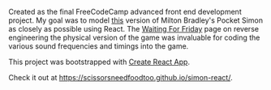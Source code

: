 Created as the final FreeCodeCamp advanced front end development project. My goal was to model [this](http://www.retro-computing.org/exhibit-photos/227/lg__MG_5980.jpg) version of Milton Bradley's Pocket Simon as closely as possible using React. The [Waiting For Friday](http://www.waitingforfriday.com/?p=586#Sound_frequencies_and_timing) page on reverse engineering the physical version of the game was invaluable for coding the various sound frequencies and timings into the game.

This project was bootstrapped with [Create React App](https://github.com/facebookincubator/create-react-app).

Check it out at https://scissorsneedfoodtoo.github.io/simon-react/.
